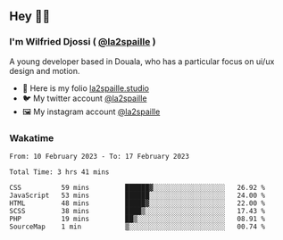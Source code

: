 ## Hey 👋🏾
### I'm Wilfried Djossi ( <a href="https://twitter.com/la2spaille/" target="_blank">@la2spaille</a> )
A young developer based in Douala, who has a particular focus on ui/ux design and motion.

- 🎨 Here is my folio [la2spaille.studio](https://la2spaille.studio/)
- 🐦 My twitter account [@la2spaille](https://twitter.com/la2spaille/)
- 🖼 My instagram account [@la2spaille](https://www.instagram.com/la2spaille/)

### Wakatime
<!--START_SECTION:waka-->

```text
From: 10 February 2023 - To: 17 February 2023

Total Time: 3 hrs 41 mins

CSS          59 mins         ██████▓░░░░░░░░░░░░░░░░░░   26.92 %
JavaScript   53 mins         ██████░░░░░░░░░░░░░░░░░░░   24.00 %
HTML         48 mins         █████▓░░░░░░░░░░░░░░░░░░░   22.00 %
SCSS         38 mins         ████▒░░░░░░░░░░░░░░░░░░░░   17.43 %
PHP          19 mins         ██▒░░░░░░░░░░░░░░░░░░░░░░   08.91 %
SourceMap    1 min           ▒░░░░░░░░░░░░░░░░░░░░░░░░   00.74 %
```

<!--END_SECTION:waka-->
<!--
**la2spaille/la2spaille** is a ✨ _special_ ✨ repository because its `README.md` (this file) appears on your GitHub profile.

Here are some ideas to get you started:

- 🔭 I’m currently working on ...
- 🌱 I’m currently learning ...
- 👯 I’m looking to collaborate on ...
- 🤔 I’m looking for help with ...
- 💬 Ask me about ...
- 📫 How to reach me: ...
- 😄 Pronouns: ...
- ⚡ Fun fact: ...
-->
